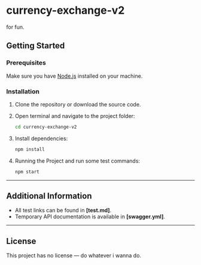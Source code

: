 # currency-exchange-v2

for fun.

## Getting Started

### Prerequisites

Make sure you have [Node.js](https://nodejs.org/) installed on your machine.

### Installation

1. Clone the repository or download the source code.

2. Open terminal and navigate to the project folder:

    ```bash
    cd currency-exchange-v2
    ```

3. Install dependencies:

    ```bash
    npm install
    ```

4. Running the Project and run some test commands:

    ```bash
    npm start
    ```

---

## Additional Information

- All test links can be found in **[test.md]**.
- Temporary API documentation is available in **[swagger.yml]**.

---

## License

This project has no license — do whatever i wanna do.

